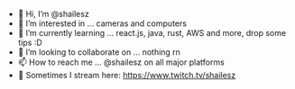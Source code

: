 - 👋 Hi, I’m @shailesz
- 👀 I’m interested in ... cameras and computers
- 🌱 I’m currently learning ... react.js, java, rust, AWS and more, drop some tips :D
- 💞️ I’m looking to collaborate on ... nothing rn
- 📫 How to reach me ... @shailesz on all major platforms
- 🎏 Sometimes I stream here: https://www.twitch.tv/shailesz

<!---
shailesz/shailesz is a ✨ special ✨ repository because its `README.md` (this file) appears on your GitHub profile.
You can click the Preview link to take a look at your changes.
--->
